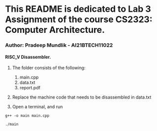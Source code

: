 # This README is dedicated to Lab 3 Assignment of the course CS2323: Computer Architecture.

### Author: Pradeep Mundlik - AI21BTECH11022

#### RISC_V Disassembler.

1. The folder consists of the following:
    1. main.cpp
    2. data.txt
    3. report.pdf

2. Replace the machine code that needs to be disassembled in data.txt

3. Open a terminal, and run <br />
```
g++ -o main main.cpp
```
```
./main
```